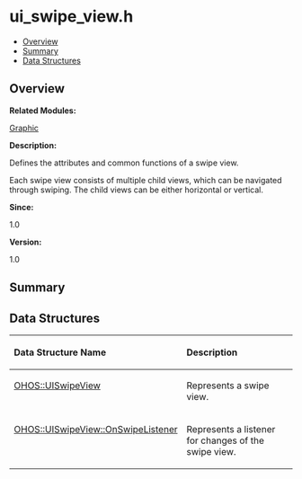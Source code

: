 # ui\_swipe\_view.h<a name="ZH-CN_TOPIC_0000001054879518"></a>

-   [Overview](#section40537555165630)
-   [Summary](#section791692970165630)
-   [Data Structures](#nested-classes)

## **Overview**<a name="section40537555165630"></a>

**Related Modules:**

[Graphic](Graphic.md)

**Description:**

Defines the attributes and common functions of a swipe view. 

Each swipe view consists of multiple child views, which can be navigated through swiping. The child views can be either horizontal or vertical.

**Since:**

1.0

**Version:**

1.0

## **Summary**<a name="section791692970165630"></a>

## Data Structures<a name="nested-classes"></a>

<a name="table1233880548165630"></a>
<table><thead align="left"><tr id="row540204804165630"><th class="cellrowborder" valign="top" width="50%" id="mcps1.1.3.1.1"><p id="p1388606489165630"><a name="p1388606489165630"></a><a name="p1388606489165630"></a>Data Structure Name</p>
</th>
<th class="cellrowborder" valign="top" width="50%" id="mcps1.1.3.1.2"><p id="p1498211032165630"><a name="p1498211032165630"></a><a name="p1498211032165630"></a>Description</p>
</th>
</tr>
</thead>
<tbody><tr id="row2135805854165630"><td class="cellrowborder" valign="top" width="50%" headers="mcps1.1.3.1.1 "><p id="p547091053165630"><a name="p547091053165630"></a><a name="p547091053165630"></a><a href="OHOS-UISwipeView.md">OHOS::UISwipeView</a></p>
</td>
<td class="cellrowborder" valign="top" width="50%" headers="mcps1.1.3.1.2 "><p id="p360071224165630"><a name="p360071224165630"></a><a name="p360071224165630"></a>Represents a swipe view. </p>
</td>
</tr>
<tr id="row71640225165630"><td class="cellrowborder" valign="top" width="50%" headers="mcps1.1.3.1.1 "><p id="p1200358706165630"><a name="p1200358706165630"></a><a name="p1200358706165630"></a><a href="OHOS-UISwipeView-OnSwipeListener.md">OHOS::UISwipeView::OnSwipeListener</a></p>
</td>
<td class="cellrowborder" valign="top" width="50%" headers="mcps1.1.3.1.2 "><p id="p780968351165630"><a name="p780968351165630"></a><a name="p780968351165630"></a>Represents a listener for changes of the swipe view. </p>
</td>
</tr>
</tbody>
</table>

